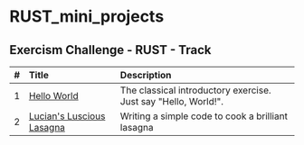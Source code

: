 # RUST_mini_projects

## Exercism Challenge - RUST - Track
| #  | Title     | Description                |
| :-------- | :------- | :------------------------- |
| 1 | [Hello World](https://exercism.org/tracks/rust/exercises/hello-world)   | The classical introductory exercise. Just say "Hello, World!". |
| 2 | [Lucian's Luscious Lasagna](https://exercism.org/tracks/rust/exercises/lucians-luscious-lasagna)   |  Writing a simple code to cook a brilliant lasagna  |


